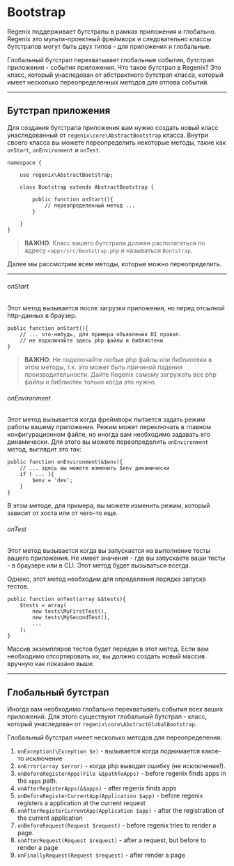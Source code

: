 # Bootstrap

Regenix поддерживает бутстрапы в рамках приложения и глобально. Regenix это
мульти-проектный фреймворк и следовательно классы бутстрапов могут быть двух
типов - для приложения и глобальные.

Глобальный бутстрап перехватывает глобальные события, бутстрап приложения -
события приложения. Что такое бутстрап в Regenix? Это класс, который унаследован
от абстрактного бутстрап класса, который имеет несколько переопределенных
методов для отлова событий.

---

## Бутстрап приложения

Для создания бутстрапа приложения вам нужно создать новый класс унаследованный
от `regenix\core\AbstractBootstrap` класса. Внутри своего класса вы можете
переопределить некоторые методы, такие как `onStart`, `onEnvironment` и `onTest`.

    namespace {
  
        use regenix\AbstractBootstrap;
    
        class Bootstrap extends AbstractBootstrap {
    
            public function onStart(){
                // переопределенный метод ...
            }
            
        }
    }

> **ВАЖНО**: Класс вашего бутстрапа должен располагаться
> по адресу `<app>/src/Bootstrap.php` и называться `Bootstrap`.

Далее мы рассмотрим всем методы, которые можно переопределить.

---

###### onStart ######

Этот метод вызывается после загрузки приложения, но перед
отсылкой http-данных в браузер.

    public function onStart(){
        // ... что-нибудь, для примера объявления DI правил.
        // не подключайте здесь php файлы и библиотеки
    }
    

> **ВАЖНО**: Не подключайте любые php файлы или библиотеки в этом методы,
> т.к. это может быть причиной падения производительности. Дайте Regenix
> самому загружать все php файлы и библиотек только когда это нужно.


###### onEnvironment ######

Этот метод вызывается когда фреймворк пытается задать режим работы
вашему приложения. Режим может переключать в главном конфигурационном файле,
но иногда вам необходимо задавать его динамически. Для этого вы можете
переопределить `onEnvironment` метод, выглядит это так:

    public function onEnvironment(&$env){
        // ... здесь вы можете изменить $env динамически
        if ( ... ){
            $env = 'dev';
        }
    }

В этом методе, для примера, вы можете изменить режим, который зависит от хоста
или от чего-то еще.
    

###### onTest ######

Этот метод вызывается когда вы запускается на выполнение тесты вашего приложения.
Не имеет значения - где вы запускаете ваши тесты - в браузере или в CLI.
Этот метод будет вызываться всегда.

Однако, этот метод необходим для определения порядка запуска тестов.

    public function onTest(array &$tests){
        $tests = array(
            new tests\MyFirstTest(),
            new tests\MySecondTest(),
            ...
        );
    }

Массив экземпляров тестов будет передан в этот метод. Если вам необходимо
отсортировать их, вы должно создать новый массив вручную как показано выше.

---

## Глобальный бутстрап

Иногда вам необходимо глобально перехватывать события всех ваших приложений.
Для этого существуют глобальный бутстрап - класс, который унаследован от
`regenix\core\AbstractGlobalBootstrap`.

Глобальный бутстрап имеет несколько методов для переопределения:

1. `onException(\Exception $e)` - вызывается когда поднимается какое-то исключение
2. `onError(array $error)` - когда php выводит ошибку (не исключение!).
3. `onBeforeRegisterApps(File &$pathToApps)` - before regenix finds apps in the `apps` path. 
4. `onAfterRegisterApps(&$apps)` - after regenix finds apps
5. `onBeforeRegisterCurrentApp(Application $app)` - before regenix registers a application at the current request
6. `onAfterRegisterCurrentApp(Application $app)` - after the registration of the current application
7. `onBeforeRequest(Request $request)` - before regenix tries to render a page.
8. `onAfterRequest(Request $request)` - after a request, but before to render a page
9. `onFinallyRequest(Request $request)` - after render a page


